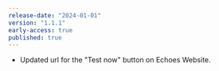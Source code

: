```yaml
---
release-date: "2024-01-01"
version: "1.1.1"
early-access: true
published: true
---
```

- Updated url for the "Test now" button on Echoes Website.